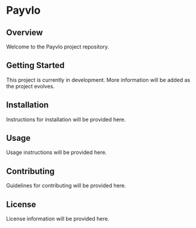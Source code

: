 # Payvlo

## Overview

Welcome to the Payvlo project repository.

## Getting Started

This project is currently in development. More information will be added as the project evolves.

## Installation

Instructions for installation will be provided here.

## Usage

Usage instructions will be provided here.

## Contributing

Guidelines for contributing will be provided here.

## License

License information will be provided here.
